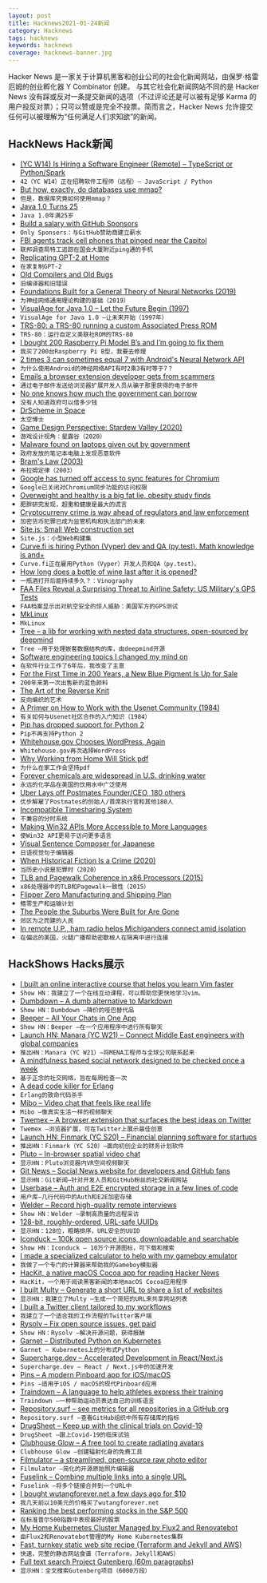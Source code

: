 ```yaml
---
layout: post
title: Hacknews2021-01-24新闻
category: Hacknews
tags: hacknews
keywords: hacknews
coverage: hacknews-banner.jpg
---
```


Hacker News 是一家关于计算机黑客和创业公司的社会化新闻网站，由保罗·格雷厄姆的创业孵化器 Y Combinator 创建。
与其它社会化新闻网站不同的是 Hacker News 没有踩或反对一条提交新闻的选项（不过评论还是可以被有足够 Karma 的用户投反对票）；只可以赞或是完全不投票。简而言之，Hacker News 允许提交任何可以被理解为“任何满足人们求知欲”的新闻。

## HackNews Hack新闻


- [(YC W14) Is Hiring a Software Engineer (Remote) – TypeScript or Python/Spark](https://jobs.42.engineering)
- `42（YC W14）正在招聘软件工程师（远程）– JavaScript / Python`
- [But how, exactly, do databases use mmap?](https://brunocalza.me/but-how-exactly-databases-use-mmap/)
- `但是，数据库究竟如何使用mmap？`
- [Java 1.0 Turns 25](https://www.infoq.com/news/2021/01/java-turns-25/)
- `Java 1.0年满25岁`
- [Build a salary with GitHub Sponsors](https://onlysponsors.dev/)
- `Only Sponsers：与GitHub赞助商建立薪水`
- [FBI agents track cell phones that pinged near the Capitol](https://www.wusa9.com/article/features/producers-picks/fbi-tracks-cell-phones-that-were-near-capitol-insurrection-and-riot/65-ca268165-a5c5-46a4-8b88-943a8517343a)
- `联邦调查局特工追踪在国会大厦附近ping通的手机`
- [Replicating GPT-2 at Home](https://bkkaggle.github.io/blog/algpt2/2020/07/17/ALGPT2-part-2.html)
- `在家复制GPT-2`
- [Old Compilers and Old Bugs](https://lwn.net/Articles/842122/)
- `旧编译器和旧错误`
- [Foundations Built for a General Theory of Neural Networks (2019)](https://www.quantamagazine.org/foundations-built-for-a-general-theory-of-neural-networks-20190131/)
- `为神经网络通用理论构建的基础（2019）`
- [VisualAge for Java 1.0 – Let the Future Begin (1997)](https://www.tug.ca/articles/Volume13/V13N1/V13N1_Jenkins_VisualAge-for-Java.html)
- `VisualAge for Java 1.0 –让未来开始（1997年）`
- [TRS-80: a TRS-80 running a custom Associated Press ROM](https://wayne.lorentz.me/This_TRS-80/)
- `TRS-80：运行自定义美联社ROM的TRS-80`
- [I bought 200 Raspberry Pi Model B’s and I’m going to fix them](https://blog.jmdawson.co.uk/i-bought-200-raspberry-pi-model-bs-and-im-going-to-fix-them-part-1/)
- `我买了200台Raspberry Pi B型，我要去修理`
- [2 times 3 can sometimes equal 7 with Android's Neural Network API](http://alexanderganderson.github.io/engineering/2021/01/23/integer_indeterminism.html)
- `为什么使用Android的神经网络API有时2乘3有时等于7？`
- [Emails a browser extension developer gets from scammers](https://sponsor.ajay.app/emails/)
- `通过电子邮件发送给浏览器扩展开发人员从骗子那里获得的电子邮件`
- [No one knows how much the government can borrow](https://noahpinion.substack.com/p/no-one-knows-how-much-the-government)
- `没有人知道政府可以借多少钱`
- [DrScheme in Space](https://parentheticallyspeaking.org/articles/drscheme-in-space/)
- `太空博士`
- [Game Design Perspective: Stardew Valley (2020)](https://www.pixelatedplaygrounds.com/sidequests/game-design-perspective-stardew-valley)
- `游戏设计视角：星露谷（2020）`
- [Malware found on laptops given out by government](https://www.bbc.com/news/technology-55749959)
- `政府发放的笔记本电脑上发现恶意软件`
- [Bram's Law (2003)](https://web.archive.org/web/20170629144859/http://www.advogato.org/person/Bram/diary/68.html)
- `布拉姆定律（2003）`
- [Google has turned off access to sync features for Chromium](https://bodhi.fedoraproject.org/updates/FEDORA-2021-48866282e5)
- `Google已关闭对Chromium同步功能的访问权限`
- [Overweight and healthy is a big fat lie, obesity study finds](https://www.thetimes.co.uk/article/overweight-and-healthy-is-a-big-fat-lie-obesity-study-finds-pqc3bzjz7)
- `肥胖研究发现，超重和健康是最大的谎言`
- [Cryptocurreny crime is way ahead of regulators and law enforcement](https://www.fnlondon.com/articles/nouriel-roubini-the-great-crypto-heist-20190719)
- `加密货币犯罪已成为监管机构和执法部门的未来`
- [Site.js: Small Web construction set](https://sitejs.org/)
- `Site.js：小型Web构建集`
- [Curve.fi is hiring Python (Vyper) dev and QA (py.test). Math knowledge is and+](https://www.curve.fi/careers)
- `Curve.fi正在雇用Python（Vyper）开发人员和QA（py.test）。`
- [How long does a bottle of wine last after it is opened?](https://www.vinography.com/2020/12/how-long-does-a-bottle-of-wine-last-after-it-is-opened)
- `一瓶酒打开后能持续多久？：Vinography`
- [FAA Files Reveal a Surprising Threat to Airline Safety: US Military's GPS Tests](https://spectrum.ieee.org/aerospace/aviation/faa-files-reveal-a-surprising-threat-to-airline-safety-the-us-militarys-gps-tests)
- `FAA档案显示出对航空安全的惊人威胁：美国军方的GPS测试`
- [MkLinux](https://mklinux.org/)
- `MkLinux`
- [Tree – a lib for working with nested data structures, open-sourced by deepmind](https://github.com/deepmind/tree)
- `Tree –用于处理嵌套数据结构的库，由deepmind开源`
- [Software engineering topics I changed my mind on](https://chriskiehl.com/article/thoughts-after-6-years)
- `在软件行业工作了6年后，我改变了主意`
- [For the First Time in 200 Years, a New Blue Pigment Is Up for Sale](https://www.smithsonianmag.com/smart-news/first-blue-pigment-discovered-200-years-finally-sale-180976769/)
- `200年来第一次出售新的蓝色颜料`
- [The Art of the Reverse Knit](https://www.nytimes.com/2021/01/22/style/reverse-knitting-pattern-mittens.html)
- `反向编织的艺术`
- [A Primer on How to Work with the Usenet Community (1984)](https://www.krsaborio.net/internet/research/1984/0603.htm)
- `有关如何与Usenet社区合作的入门知识（1984）`
- [Pip has dropped support for Python 2](https://pip.pypa.io/en/stable/news/#id1)
- `Pip不再支持Python 2`
- [Whitehouse.gov Chooses WordPress, Again](https://pagely.com/blog/whitehouse-gov-chooses-wordpress-again/)
- `Whitehouse.gov再次选择WordPress`
- [Why Working from Home Will Stick pdf](https://nbloom.people.stanford.edu/sites/g/files/sbiybj4746/f/why_wfh_stick1_0.pdf)
- `为什么在家工作会坚持pdf`
- [Forever chemicals are widespread in U.S. drinking water](https://www.scientificamerican.com/article/forever-chemicals-are-widespread-in-u-s-drinking-water/)
- `永远的化学品在美国的饮用水中广泛使用`
- [Uber Lays off Postmates Founder/CEO, 180 others](https://www.nytimes.com/2021/01/23/technology/uber-postmates-layoffs.html)
- `优步解雇了Postmates的创始人/首席执行官和其他180人`
- [Incompatible Timesharing System](https://github.com/PDP-10/its)
- `不兼容的分时系统`
- [Making Win32 APIs More Accessible to More Languages](https://blogs.windows.com/windowsdeveloper/2021/01/21/making-win32-apis-more-accessible-to-more-languages/)
- `使Win32 API更易于访问更多语言`
- [Visual Sentence Composer for Japanese](https://japanesecomplete.com/visual-composer)
- `日语视觉句子编辑器`
- [When Historical Fiction Is a Crime (2020)](https://newrepublic.com/article/160719/historical-fiction-crime-ahmet-altan-turkey)
- `当历史小说是犯罪时（2020）`
- [TLB and Pagewalk Coherence in x86 Processors (2015)](https://blog.stuffedcow.net/2015/08/pagewalk-coherence/)
- `x86处理器中的TLB和Pagewalk一致性（2015）`
- [Flipper Zero Manufacturing and Shipping Plan](https://blog.flipperzero.one/review-and-producing-plan/)
- `鳍零生产和运输计划`
- [The People the Suburbs Were Built for Are Gone](https://www.vice.com/en/article/y3gx5b/the-people-the-suburbs-were-built-for-are-gone)
- `郊区为之而建的人民`
- [In remote U.P., ham radio helps Michiganders connect amid isolation](https://www.freep.com/6637678002)
- `在偏远的美国，火腿广播帮助密歇根人在隔离中进行连接`


## HackShows Hacks展示

- [ I built an online interactive course that helps you learn Vim faster](https://www.vim.so)
- `Show HN：我建立了一个在线互动课程，可以帮助您更快地学习vim。`
- [ Dumbdown – A dumb alternative to Markdown](https://github.com/treenotation/dumbdown)
- `Show HN：Dumbdown –降价的哑巴替代品`
- [ Beeper – All Your Chats in One App](https://www.beeperhq.com/?hn)
- `Show HN：Beeper –在一个应用程序中进行所有聊天`
- [Launch HN: Manara (YC W21) – Connect Middle East engineers with global companies](item?id=25849054)
- `推出HN：Manara（YC W21）–将MENA工程师与全球公司联系起来`
- [ A mindfulness based social network designed to be checked once a week](https://www.sundayy.app/)
- `基于正念的社交网络，旨在每周检查一次`
- [ A dead code killer for Erlang](https://tech.nextroll.com/blog/dev/2021/01/06/erlang-rebar3-hank.html)
- `Erlang的致命代码杀手`
- [ Mibo – Video chat that feels like real life](https://getmibo.com/)
- `Mibo –像真实生活一样的视频聊天`
- [ Twemex – A browser extension that surfaces the best ideas on Twitter](https://twemex.app/)
- `Twemex –浏览器扩展，可在Twitter上展示最佳创意`
- [Launch HN: Finmark (YC S20) – Financial planning software for startups](item?id=25860819)
- `推出HN：Finmark（YC S20）–面向初创企业的财务计划软件`
- [ Pluto – In-browser spatial video chat](https://pluto.video)
- `显示HN：Pluto浏览器内VR空间视频聊天`
- [ Git News – Social News website for developers and GitHub fans](https://gitnews.tech)
- `显示HN：Git新闻–针对开发人员和GitHub粉丝的社交新闻网站`
- [ Userbase – Auth and E2E encrypted storage in a few lines of code](https://userbase.com/?home)
- `用户库–几行代码中的Auth和E2E加密存储`
- [ Welder – Record high-quality remote interviews](https://www.getwelder.com/)
- `Show HN：Welder –录制高质量的远程采访`
- [ 128-bit, roughly-ordered, URL-safe UUIDs](https://github.com/anthonynsimon/timeflake)
- `显示HN：128位，粗略排序，URL安全的UUID`
- [ Iconduck – 100k open source icons, downloadable and searchable](https://iconduck.com/)
- `Show HN：Iconduck – 10万个开源图标，可下载和搜索`
- [ I made a specialized calculator to help with my gameboy emulator](https://github.com/alt-romes/programmer-calculator)
- `我做了一个专门的计算器来帮助我的Gameboy模拟器`
- [ HacKit, a native macOS Cocoa app for reading Hacker News](https://apps.apple.com/gb/app/hackit/id1549557075?mt=12)
- `HacKit，一个用于阅读黑客新闻的本地macOS Cocoa应用程序`
- [ I built Multy – Generate a short URL to share a list of websites](https://www.multy.me/)
- `显示HN：我建立了Multy –生成一个简短的URL来共享网站列表`
- [ I built a Twitter client tailored to my workflows](https://github.com/thesephist/lucerne)
- `我建立了一个适合我的工作流程的Twitter客户端`
- [ Rysolv – Fix open source issues, get paid](https://rysolv.com/issues)
- `Show HN：Rysolv –解决开源问题，获得报酬`
- [ Garnet – Distributed Python on Kubernetes](item?id=25878359)
- `Garnet – Kubernetes上的分布式Python`
- [ Supercharge.dev – Accelerated Development in React/Next.js](http://supercharge.dev/)
- `Supercharge.dev – React / Next.js中的加速开发`
- [ Pins – A modern Pinboard app for iOS/macOS](https://apps.apple.com/us/app/pins-for-pinboard/id1547106997)
- `Pins –适用于iOS / macOS的现代Pinboard应用`
- [ Traindown – A language to help athletes express their training](https://traindown.com)
- `Traindown –一种帮助运动员表达自己的训练语言`
- [ Repository.surf – see metrics for all repositories in a GitHub org](https://repository.surf)
- `Repository.surf –查看GitHub组织中所有存储库的指标`
- [ DrugSheet – Keep up with the clinical trials on Covid-19](https://drugsheet.com/?condition=COVID-19)
- `DrugSheet –跟上Covid-19的临床试验`
- [ Clubhouse Glow – A free tool to create radiating avatars](https://www.clubhouseglow.com)
- `Clubhouse Glow –创建辐射化身的免费工具`
- [ Filmulator – a streamlined, open-source raw photo editor](https://filmulator.org/v0-11-0/)
- `Filmulator –简化的开源原始照片编辑器`
- [ Fuselink – Combine multiple links into a single URL](https://www.fuselink.co/)
- `Fuselink –将多个链接合并到一个URL中`
- [ I bought wutangforever.net a few days ago for $10](https://wutangforever.net)
- `我几天前以10美元的价格买了wutangforever.net`
- [ Ranking the best performing stocks in the S&P 500](http://deep-value.net/)
- `在标准普尔500指数中表现最好的股票`
- [ My Home Kubernetes Cluster Managed by Flux2 and Renovatebot](https://github.com/onedr0p/home-cluster)
- `由Flux2和Renovatebot管理的My Home Kubernetes集群`
- [ Fast, turnkey static web site recipe (Terraform and Jekyll and AWS)](https://peterkong.com/2020/12/16/the-new-static-web-stack-made-easy-terraform.html)
- `快速，完整的静态网站食谱（Terraform，Jekyll和AWS）`
- [ Full text search Project Gutenberg (60m paragraphs)](https://gutensearch.com/)
- `显示HN：全文搜索Gutenberg项目（6000万段）`

